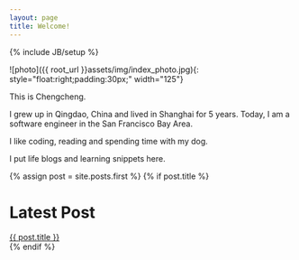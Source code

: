 ```yaml
---
layout: page
title: Welcome!
---
```

{% include JB/setup %}

![photo]({{ root_url }}assets/img/index_photo.jpg){: style="float:right;padding:30px;" width="125"}

This is Chengcheng.

I grew up in Qingdao, China and lived in Shanghai for 5 years.
Today, I am a software engineer in the San Francisco Bay Area.

I like coding, reading and spending time with my dog.

I put life blogs and learning snippets here.

<div class="blog-index">  
  {% assign post = site.posts.first %}
        {% if post.title %}
        <div class="section">
            <h1>Latest Post</h1>
            <a href="{{ root_url }}{{ post.url }}">{{ post.title }}</a>
        </div>
        {% endif %}
</div>
